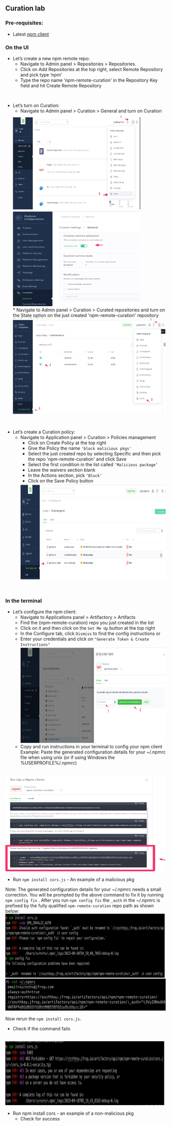 ## Curation lab
### Pre-requisites:
  * Latest [npm client](https://docs.npmjs.com/downloading-and-installing-node-js-and-npm)

### On the UI
  * Let’s create a new npm remote repo:
    * Navigate to Admin panel > Repositories > Repositories.
    * Click on Add Repositories at the top right, select Remote Repository and  pick type ‘npm’
    * Type the repo name 'npm-remote-curation' in the Repository Key field and hit Create Remote Repository 

<br/>

  * Let’s turn on Curation:
    * Navigate to Admin panel > Curation > General and turn on Curation
      <br/>
    <img src="admin_curation.jpg" alt="admin->curation" width="400" height="300">
    <img src="curation_on.jpg" alt="turn on Curation" width="400" height="300">
      <br/>
    * Navigate to Admin panel > Curation > Curated repositories and turn on the State option on the just created 
      'npm-remote-curation' repository
    <img src="curated_repos.jpg" alt="curated repos" width="600" height="300">
    

<br/>

  * Let’s create a Curation policy:
    * Navigate to Application panel > Curation > Policies management
      * Click on Create Policy at the top right
      * Give the Policy the name `'block malicious pkgs'`
      * Select the just created repo by selecting Specific and then pick the repo 'npm-remote-curation' and click Save
      * Select the first condition in the list called `‘Malicious package’`
      * Leave the waivers section blank
      * In the Actions section, pick `‘Block’`
      * Click on the Save Policy button
      <img src="block_malicious_pkgs.jpg" alt="block malicious pkgs" width="600" height="300">
<br/>

### In the terminal
  * Let’s configure the npm client:
      * Navigate to Applications panel > Artifactory > Artifacts
      * Find the {npm-remote-curation} repo you just created in the list
      * Click on it and then click on the `Set Me Up` button at the top right
      * In the Configure tab, click `Dismiss` to find the config instructions
    or
      * Enter your credentials and click on `"Generate Token & Create Instructions"`
        <img src="npm_setMeUp_with_token.jpg" alt="npm Set Me Up with token" width="600" height="300">
      * Copy and run instructions in your terminal to config your npm client  
   Example:  Paste the generated configuration details for your  ~/.npmrc file when using unix (or if using 
        Windows the %USERPROFILE%/.npmrc)
<br/>
        <img src="npmrc_contents.jpg" alt=".npmrc contents" width="600" height="300">
<br/>

* Run `npm install cors.js` - An example of a malicious pkg
  
Note: The generated configuration details for your  ~/.npmrc needs a small correction. You  will be prompted by 
    the above command to fix it by running `npm config fix` . After you run `npm config fix`  the `_auth` in the ~/.npmrc is 
    prefixed by the fully qualified `npm-remote-curation` repo path as shown below:
    <img src="npm_config_fix.jpg" alt="npm config fix" width="600" height="200">
    <img src="npmrc_auth_prefix_fixed.jpg" alt=".npmrc _auth prefix fixed" width="600" height="100">
  
Now rerun the `npm install cors.js`.
* Check if the command fails
<br/>
<img src="curation_403_response.jpg" alt="curation 403 repsonse" width="600" height="200">
<br/>

* Run npm install cors - an example of a non-malicious pkg
  * Check for success





